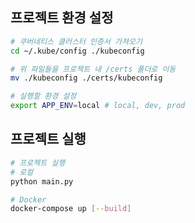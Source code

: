 ## 프로젝트 환경 설정

```bash
# 쿠버네티스 클러스터 인증서 가져오기
cd ~/.kube/config ./kubeconfig

# 위 파일들을 프로젝트 내 /certs 폴더로 이동
mv ./kubeconfig ./certs/kubeconfig

# 실행할 환경 설정
export APP_ENV=local # local, dev, prod
```

## 프로젝트 실행

```bash
# 프로젝트 실행 
# 로컬
python main.py

# Docker
docker-compose up [--build]
```